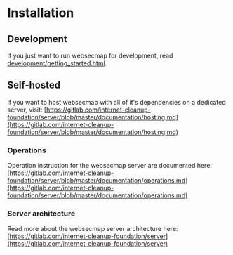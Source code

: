 # Installation

## Development

If you just want to run websecmap for development, read [development/getting_started.html](../development/getting_started.html).

## Self-hosted

If you want to host websecmap with all of it's dependencies on a dedicated server, visit:
[https://gitlab.com/internet-cleanup-foundation/server/blob/master/documentation/hosting.md](https://gitlab.com/internet-cleanup-foundation/server/blob/master/documentation/hosting.md)

### Operations

Operation instruction for the websecmap server are documented here:
[https://gitlab.com/internet-cleanup-foundation/server/blob/master/documentation/operations.md](https://gitlab.com/internet-cleanup-foundation/server/blob/master/documentation/operations.md)


### Server architecture

Read more about the websecmap server architecture here:
[https://gitlab.com/internet-cleanup-foundation/server](https://gitlab.com/internet-cleanup-foundation/server)
